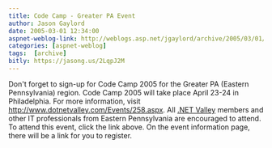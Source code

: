 ```yaml
---
title: Code Camp - Greater PA Event
author: Jason Gaylord
date: 2005-03-01 12:34:00
aspnet-weblog-link: http://weblogs.asp.net/jgaylord/archive/2005/03/01/382497.aspx
categories: [aspnet-weblog]
tags:  [archive]
bitly: https://jasong.us/2LqpJ2M
---
```


Don't forget to sign-up for Code Camp 2005 for the Greater PA (Eastern Pennsylvania) region. Code Camp 2005 will take place April 23-24 in Philadelphia. For more information, visit http://www.dotnetvalley.com/Events/258.aspx. All [.NET Valley](http://www.dotnetvalley.com/) members and other IT professionals from Eastern Pennsylvania are encouraged to attend. To attend this event, click the link above. On the event information page, there will be a link for you to register.